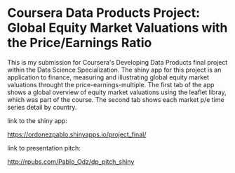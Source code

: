 # Coursera Data Products Project: Global Equity Market Valuations with the Price/Earnings Ratio

This is my submission for Coursera's Developing Data Products final project within the Data Science Specialization.
The shiny app for this project is an application to finance, measuring and illustrating global equity market valuations throught the price-earnings-multiple. The first tab of the app shows a global overview of equity market valuations using the leaflet libray, which was part of the course. The second tab shows each market p/e time series detail by country.

link to the shiny app: 

https://ordonezpablo.shinyapps.io/project_final/

link to presentation pitch:

http://rpubs.com/Pablo_Odz/dp_pitch_shiny

